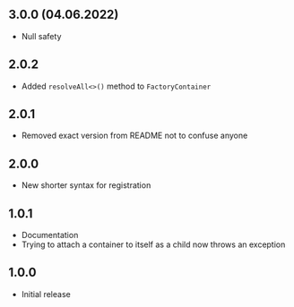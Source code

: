 ## 3.0.0 (04.06.2022)
* Null safety

## 2.0.2
* Added `resolveAll<>()` method to `FactoryContainer`

## 2.0.1
* Removed exact version from README not to confuse anyone
 
## 2.0.0
* New shorter syntax for registration

## 1.0.1
* Documentation
* Trying to attach a container to itself as a child now throws an exception

## 1.0.0
* Initial release
